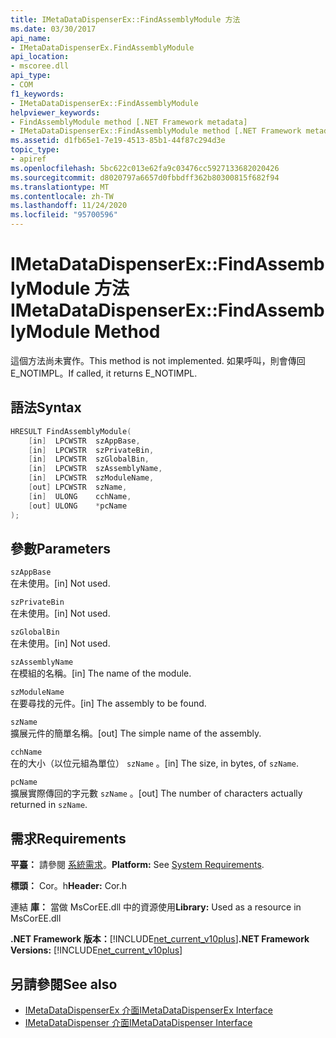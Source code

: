 ```yaml
---
title: IMetaDataDispenserEx::FindAssemblyModule 方法
ms.date: 03/30/2017
api_name:
- IMetaDataDispenserEx.FindAssemblyModule
api_location:
- mscoree.dll
api_type:
- COM
f1_keywords:
- IMetaDataDispenserEx::FindAssemblyModule
helpviewer_keywords:
- FindAssemblyModule method [.NET Framework metadata]
- IMetaDataDispenserEx::FindAssemblyModule method [.NET Framework metadata]
ms.assetid: d1fb65e1-7e19-4513-85b1-44f87c294d3e
topic_type:
- apiref
ms.openlocfilehash: 5bc622c013e62fa9c03476cc5927133682020426
ms.sourcegitcommit: d8020797a6657d0fbbdff362b80300815f682f94
ms.translationtype: MT
ms.contentlocale: zh-TW
ms.lasthandoff: 11/24/2020
ms.locfileid: "95700596"
---
```

# <a name="imetadatadispenserexfindassemblymodule-method"></a><span data-ttu-id="a5e64-102">IMetaDataDispenserEx::FindAssemblyModule 方法</span><span class="sxs-lookup"><span data-stu-id="a5e64-102">IMetaDataDispenserEx::FindAssemblyModule Method</span></span>

<span data-ttu-id="a5e64-103">這個方法尚未實作。</span><span class="sxs-lookup"><span data-stu-id="a5e64-103">This method is not implemented.</span></span> <span data-ttu-id="a5e64-104">如果呼叫，則會傳回 E_NOTIMPL。</span><span class="sxs-lookup"><span data-stu-id="a5e64-104">If called, it returns E_NOTIMPL.</span></span>  
  
## <a name="syntax"></a><span data-ttu-id="a5e64-105">語法</span><span class="sxs-lookup"><span data-stu-id="a5e64-105">Syntax</span></span>  
  
```cpp  
HRESULT FindAssemblyModule(  
    [in]  LPCWSTR  szAppBase,  
    [in]  LPCWSTR  szPrivateBin,  
    [in]  LPCWSTR  szGlobalBin,  
    [in]  LPCWSTR  szAssemblyName,  
    [in]  LPCWSTR  szModuleName,  
    [out] LPCWSTR  szName,  
    [in]  ULONG    cchName,  
    [out] ULONG    *pcName  
);  
```  
  
## <a name="parameters"></a><span data-ttu-id="a5e64-106">參數</span><span class="sxs-lookup"><span data-stu-id="a5e64-106">Parameters</span></span>  

 `szAppBase`  
 <span data-ttu-id="a5e64-107">在未使用。</span><span class="sxs-lookup"><span data-stu-id="a5e64-107">[in] Not used.</span></span>  
  
 `szPrivateBin`  
 <span data-ttu-id="a5e64-108">在未使用。</span><span class="sxs-lookup"><span data-stu-id="a5e64-108">[in] Not used.</span></span>  
  
 `szGlobalBin`  
 <span data-ttu-id="a5e64-109">在未使用。</span><span class="sxs-lookup"><span data-stu-id="a5e64-109">[in] Not used.</span></span>  
  
 `szAssemblyName`  
 <span data-ttu-id="a5e64-110">在模組的名稱。</span><span class="sxs-lookup"><span data-stu-id="a5e64-110">[in] The name of the module.</span></span>  
  
 `szModuleName`  
 <span data-ttu-id="a5e64-111">在要尋找的元件。</span><span class="sxs-lookup"><span data-stu-id="a5e64-111">[in] The assembly to be found.</span></span>  
  
 `szName`  
 <span data-ttu-id="a5e64-112">擴展元件的簡單名稱。</span><span class="sxs-lookup"><span data-stu-id="a5e64-112">[out] The simple name of the assembly.</span></span>  
  
 `cchName`  
 <span data-ttu-id="a5e64-113">在的大小（以位元組為單位） `szName` 。</span><span class="sxs-lookup"><span data-stu-id="a5e64-113">[in] The size, in bytes, of `szName`.</span></span>  
  
 `pcName`  
 <span data-ttu-id="a5e64-114">擴展實際傳回的字元數 `szName` 。</span><span class="sxs-lookup"><span data-stu-id="a5e64-114">[out] The number of characters actually returned in `szName`.</span></span>  
  
## <a name="requirements"></a><span data-ttu-id="a5e64-115">需求</span><span class="sxs-lookup"><span data-stu-id="a5e64-115">Requirements</span></span>  

 <span data-ttu-id="a5e64-116">**平臺：** 請參閱 [系統需求](../../get-started/system-requirements.md)。</span><span class="sxs-lookup"><span data-stu-id="a5e64-116">**Platform:** See [System Requirements](../../get-started/system-requirements.md).</span></span>  
  
 <span data-ttu-id="a5e64-117">**標頭：** Cor。h</span><span class="sxs-lookup"><span data-stu-id="a5e64-117">**Header:** Cor.h</span></span>  
  
 <span data-ttu-id="a5e64-118">連結 **庫：** 當做 MsCorEE.dll 中的資源使用</span><span class="sxs-lookup"><span data-stu-id="a5e64-118">**Library:** Used as a resource in MsCorEE.dll</span></span>  
  
 <span data-ttu-id="a5e64-119">**.NET Framework 版本：**[!INCLUDE[net_current_v10plus](../../../../includes/net-current-v10plus-md.md)]</span><span class="sxs-lookup"><span data-stu-id="a5e64-119">**.NET Framework Versions:** [!INCLUDE[net_current_v10plus](../../../../includes/net-current-v10plus-md.md)]</span></span>  
  
## <a name="see-also"></a><span data-ttu-id="a5e64-120">另請參閱</span><span class="sxs-lookup"><span data-stu-id="a5e64-120">See also</span></span>

- [<span data-ttu-id="a5e64-121">IMetaDataDispenserEx 介面</span><span class="sxs-lookup"><span data-stu-id="a5e64-121">IMetaDataDispenserEx Interface</span></span>](imetadatadispenserex-interface.md)
- [<span data-ttu-id="a5e64-122">IMetaDataDispenser 介面</span><span class="sxs-lookup"><span data-stu-id="a5e64-122">IMetaDataDispenser Interface</span></span>](imetadatadispenser-interface.md)
